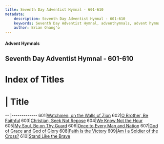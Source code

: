 ```yaml
---
title: Seventh Day Adventist Hymnal - 601-610
metadata:
    description: Seventh Day Adventist Hymnal - 601-610
    keywords: Seventh Day Adventist Hymnal, adventhymnals, advent hymnals 601-610
    author: Brian Onang'o
---
```


#### Advent Hymnals
## Seventh Day Adventist Hymnal - 601-610

# Index of Titles
# | Title                        
-- |-------------
601|[Watchmen, on the Walls of Zion](/seventh-day-adventist-hymnal/601-700/601-610/Watchmen,-on-the-Walls-of-Zion)
602|[O Brother, Be Faithful](/seventh-day-adventist-hymnal/601-700/601-610/O-Brother,-Be-Faithful)
603|[Christian, Seek Not Repose](/seventh-day-adventist-hymnal/601-700/601-610/Christian,-Seek-Not-Repose)
604|[We Know Not the Hour](/seventh-day-adventist-hymnal/601-700/601-610/We-Know-Not-the-Hour)
605|[My Soul, Be on Thy Guard](/seventh-day-adventist-hymnal/601-700/601-610/My-Soul,-Be-on-Thy-Guard)
606|[Once to Every Man and Nation](/seventh-day-adventist-hymnal/601-700/601-610/Once-to-Every-Man-and-Nation)
607|[God of Grace and God of Glory](/seventh-day-adventist-hymnal/601-700/601-610/God-of-Grace-and-God-of-Glory)
608|[Faith Is the Victory](/seventh-day-adventist-hymnal/601-700/601-610/Faith-Is-the-Victory)
609|[Am I a Soldier of the Cross?](/seventh-day-adventist-hymnal/601-700/601-610/Am-I-a-Soldier-of-the-Cross?)
610|[Stand Like the Brave](/seventh-day-adventist-hymnal/601-700/601-610/Stand-Like-the-Brave)